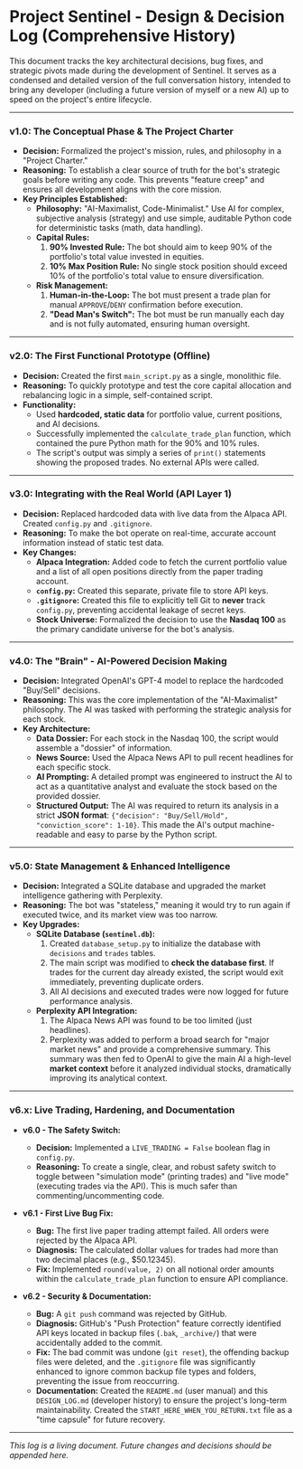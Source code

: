 # Project Sentinel - Design & Decision Log (Comprehensive History)

This document tracks the key architectural decisions, bug fixes, and strategic pivots made during the development of Sentinel. It serves as a condensed and detailed version of the full conversation history, intended to bring any developer (including a future version of myself or a new AI) up to speed on the project's entire lifecycle.

---

### **v1.0: The Conceptual Phase & The Project Charter**

*   **Decision:** Formalized the project's mission, rules, and philosophy in a "Project Charter."
*   **Reasoning:** To establish a clear source of truth for the bot's strategic goals before writing any code. This prevents "feature creep" and ensures all development aligns with the core mission.
*   **Key Principles Established:**
    *   **Philosophy:** "AI-Maximalist, Code-Minimalist." Use AI for complex, subjective analysis (strategy) and use simple, auditable Python code for deterministic tasks (math, data handling).
    *   **Capital Rules:**
        1.  **90% Invested Rule:** The bot should aim to keep 90% of the portfolio's total value invested in equities.
        2.  **10% Max Position Rule:** No single stock position should exceed 10% of the portfolio's total value to ensure diversification.
    *   **Risk Management:**
        1.  **Human-in-the-Loop:** The bot must present a trade plan for manual `APPROVE`/`DENY` confirmation before execution.
        2.  **"Dead Man's Switch":** The bot must be run manually each day and is not fully automated, ensuring human oversight.

---

### **v2.0: The First Functional Prototype (Offline)**

*   **Decision:** Created the first `main_script.py` as a single, monolithic file.
*   **Reasoning:** To quickly prototype and test the core capital allocation and rebalancing logic in a simple, self-contained script.
*   **Functionality:**
    *   Used **hardcoded, static data** for portfolio value, current positions, and AI decisions.
    *   Successfully implemented the `calculate_trade_plan` function, which contained the pure Python math for the 90% and 10% rules.
    *   The script's output was simply a series of `print()` statements showing the proposed trades. No external APIs were called.

---

### **v3.0: Integrating with the Real World (API Layer 1)**

*   **Decision:** Replaced hardcoded data with live data from the Alpaca API. Created `config.py` and `.gitignore`.
*   **Reasoning:** To make the bot operate on real-time, accurate account information instead of static test data.
*   **Key Changes:**
    *   **Alpaca Integration:** Added code to fetch the current portfolio value and a list of all open positions directly from the paper trading account.
    *   **`config.py`:** Created this separate, private file to store API keys.
    *   **`.gitignore`:** Created this file to explicitly tell Git to **never** track `config.py`, preventing accidental leakage of secret keys.
    *   **Stock Universe:** Formalized the decision to use the **Nasdaq 100** as the primary candidate universe for the bot's analysis.

---

### **v4.0: The "Brain" - AI-Powered Decision Making**

*   **Decision:** Integrated OpenAI's GPT-4 model to replace the hardcoded "Buy/Sell" decisions.
*   **Reasoning:** This was the core implementation of the "AI-Maximalist" philosophy. The AI was tasked with performing the strategic analysis for each stock.
*   **Key Architecture:**
    *   **Data Dossier:** For each stock in the Nasdaq 100, the script would assemble a "dossier" of information.
    *   **News Source:** Used the Alpaca News API to pull recent headlines for each specific stock.
    *   **AI Prompting:** A detailed prompt was engineered to instruct the AI to act as a quantitative analyst and evaluate the stock based on the provided dossier.
    *   **Structured Output:** The AI was required to return its analysis in a strict **JSON format**: `{"decision": "Buy/Sell/Hold", "conviction_score": 1-10}`. This made the AI's output machine-readable and easy to parse by the Python script.

---

### **v5.0: State Management & Enhanced Intelligence**

*   **Decision:** Integrated a SQLite database and upgraded the market intelligence gathering with Perplexity.
*   **Reasoning:** The bot was "stateless," meaning it would try to run again if executed twice, and its market view was too narrow.
*   **Key Upgrades:**
    *   **SQLite Database (`sentinel.db`):**
        1.  Created `database_setup.py` to initialize the database with `decisions` and `trades` tables.
        2.  The main script was modified to **check the database first**. If trades for the current day already existed, the script would exit immediately, preventing duplicate orders.
        3.  All AI decisions and executed trades were now logged for future performance analysis.
    *   **Perplexity API Integration:**
        1.  The Alpaca News API was found to be too limited (just headlines).
        2.  Perplexity was added to perform a broad search for "major market news" and provide a comprehensive summary. This summary was then fed to OpenAI to give the main AI a high-level **market context** before it analyzed individual stocks, dramatically improving its analytical context.

---

### **v6.x: Live Trading, Hardening, and Documentation**

*   **v6.0 - The Safety Switch:**
    *   **Decision:** Implemented a `LIVE_TRADING = False` boolean flag in `config.py`.
    *   **Reasoning:** To create a single, clear, and robust safety switch to toggle between "simulation mode" (printing trades) and "live mode" (executing trades via the API). This is much safer than commenting/uncommenting code.

*   **v6.1 - First Live Bug Fix:**
    *   **Bug:** The first live paper trading attempt failed. All orders were rejected by the Alpaca API.
    *   **Diagnosis:** The calculated dollar values for trades had more than two decimal places (e.g., $50.12345).
    *   **Fix:** Implemented `round(value, 2)` on all notional order amounts within the `calculate_trade_plan` function to ensure API compliance.

*   **v6.2 - Security & Documentation:**
    *   **Bug:** A `git push` command was rejected by GitHub.
    *   **Diagnosis:** GitHub's "Push Protection" feature correctly identified API keys located in backup files (`.bak`, `_archive/`) that were accidentally added to the commit.
    *   **Fix:** The bad commit was undone (`git reset`), the offending backup files were deleted, and the `.gitignore` file was significantly enhanced to ignore common backup file types and folders, preventing the issue from reoccurring.
    *   **Documentation:** Created the `README.md` (user manual) and this `DESIGN_LOG.md` (developer history) to ensure the project's long-term maintainability. Created the `START_HERE_WHEN_YOU_RETURN.txt` file as a "time capsule" for future recovery.

---
*This log is a living document. Future changes and decisions should be appended here.*
